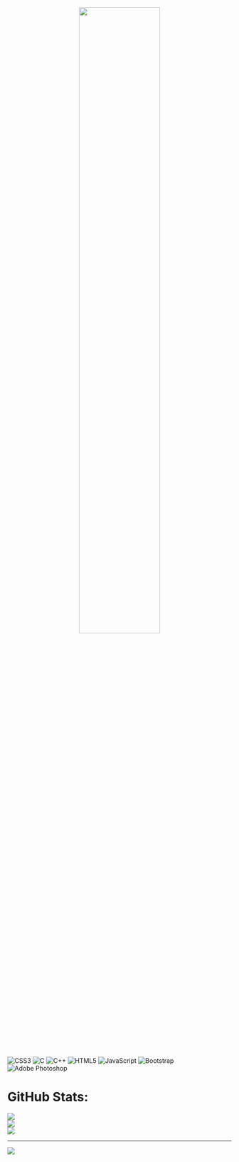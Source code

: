 
<center><img src="https://img.freepik.com/free-vector/male-programmer-working-computer-office-wall-with-hanging-reminder-stickers-developer-creating-new-software-interface-coding-programming-system-administrator-designer-character_575670-1159.jpg?w=740&t=st=1682743060~exp=1682743660~hmac=3e6c7f4193bef963c447774ef2275c0b196e06228e9f5d0eef74f427d946ef35" width="60%" hight="60%"></img></center>

![CSS3](https://img.shields.io/badge/css3-%231572B6.svg?style=for-the-badge&logo=css3&logoColor=white) ![C](https://img.shields.io/badge/c-%2300599C.svg?style=for-the-badge&logo=c&logoColor=white) ![C++](https://img.shields.io/badge/c++-%2300599C.svg?style=for-the-badge&logo=c%2B%2B&logoColor=white) ![HTML5](https://img.shields.io/badge/html5-%23E34F26.svg?style=for-the-badge&logo=html5&logoColor=white) ![JavaScript](https://img.shields.io/badge/javascript-%23323330.svg?style=for-the-badge&logo=javascript&logoColor=%23F7DF1E) ![Bootstrap](https://img.shields.io/badge/bootstrap-%23563D7C.svg?style=for-the-badge&logo=bootstrap&logoColor=white) ![Adobe Photoshop](https://img.shields.io/badge/adobephotoshop-%2331A8FF.svg?style=for-the-badge&logo=adobephotoshop&logoColor=white)
# GitHub Stats:
![](https://github-readme-stats.vercel.app/api?username=paljivani&theme=react&hide_border=false&include_all_commits=false&count_private=false)<br/>
![](https://github-readme-streak-stats.herokuapp.com/?user=paljivani&theme=react&hide_border=false)<br/>
![](https://github-readme-stats.vercel.app/api/top-langs/?username=paljivani&theme=react&hide_border=false&include_all_commits=false&count_private=false&layout=compact)

---
[![](https://visitcount.itsvg.in/api?id=paljivani&icon=0&color=0)](https://visitcount.itsvg.in)

<!-- Proudly created with GPRM ( https://gprm.itsvg.in ) -->
